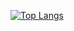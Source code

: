 [![Top Langs](https://github-readme-stats.vercel.app/api/top-langs/?username=DennKK&layout=compact)](https://github.com/anuraghazra/github-readme-stats)
